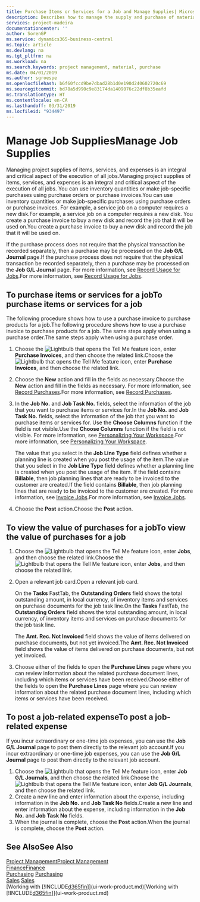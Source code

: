 ```yaml
---
title: Purchase Items or Services for a Job and Manage Supplies| Microsoft Docs
description: Describes how to manage the supply and purchase of material and services to jobs.
services: project-madeira
documentationcenter: ''
author: SorenGP
ms.service: dynamics365-business-central
ms.topic: article
ms.devlang: na
ms.tgt_pltfrm: na
ms.workload: na
ms.search.keywords: project management, material, purchase
ms.date: 04/01/2019
ms.author: sgroespe
ms.openlocfilehash: b6f60fccd9be7dbad28b1d0e190d240602720c69
ms.sourcegitcommit: bd78a5d990c9e83174da1409076c22df8b35eafd
ms.translationtype: HT
ms.contentlocale: en-CA
ms.lasthandoff: 03/31/2019
ms.locfileid: "934497"
---
```

# <a name="manage-job-supplies"></a><span data-ttu-id="a0df2-103">Manage Job Supplies</span><span class="sxs-lookup"><span data-stu-id="a0df2-103">Manage Job Supplies</span></span>
<span data-ttu-id="a0df2-104">Managing project supplies of items, services, and expenses is an integral and critical aspect of the execution of all jobs.</span><span class="sxs-lookup"><span data-stu-id="a0df2-104">Managing project supplies of items, services, and expenses is an integral and critical aspect of the execution of all jobs.</span></span> <span data-ttu-id="a0df2-105">You can use inventory quantities or make job-specific purchases using purchase orders or purchase invoices.</span><span class="sxs-lookup"><span data-stu-id="a0df2-105">You can use inventory quantities or make job-specific purchases using purchase orders or purchase invoices.</span></span> <span data-ttu-id="a0df2-106">For example, a service job on a computer requires a new disk.</span><span class="sxs-lookup"><span data-stu-id="a0df2-106">For example, a service job on a computer requires a new disk.</span></span> <span data-ttu-id="a0df2-107">You create a purchase invoice to buy a new disk and record the job that it will be used on.</span><span class="sxs-lookup"><span data-stu-id="a0df2-107">You create a purchase invoice to buy a new disk and record the job that it will be used on.</span></span>

<span data-ttu-id="a0df2-108">If the purchase process does not require that the physical transaction be recorded separately, then a purchase may be processed on the **Job G/L Journal** page.</span><span class="sxs-lookup"><span data-stu-id="a0df2-108">If the purchase process does not require that the physical transaction be recorded separately, then a purchase may be processed on the **Job G/L Journal** page.</span></span> <span data-ttu-id="a0df2-109">For more information, see [Record Usage for Jobs](projects-how-record-job-usage.md).</span><span class="sxs-lookup"><span data-stu-id="a0df2-109">For more information, see [Record Usage for Jobs](projects-how-record-job-usage.md).</span></span>

## <a name="to-purchase-items-or-services-for-a-job"></a><span data-ttu-id="a0df2-110">To purchase items or services for a job</span><span class="sxs-lookup"><span data-stu-id="a0df2-110">To purchase items or services for a job</span></span>
<span data-ttu-id="a0df2-111">The following procedure shows how to use a purchase invoice to purchase products for a job.</span><span class="sxs-lookup"><span data-stu-id="a0df2-111">The following procedure shows how to use a purchase invoice to purchase products for a job.</span></span> <span data-ttu-id="a0df2-112">The same steps apply when using a purchase order.</span><span class="sxs-lookup"><span data-stu-id="a0df2-112">The same steps apply when using a purchase order.</span></span>  

1. <span data-ttu-id="a0df2-113">Choose the ![Lightbulb that opens the Tell Me feature](media/ui-search/search_small.png "Tell me what you want to do") icon, enter **Purchase Invoices**, and then choose the related link.</span><span class="sxs-lookup"><span data-stu-id="a0df2-113">Choose the ![Lightbulb that opens the Tell Me feature](media/ui-search/search_small.png "Tell me what you want to do") icon, enter **Purchase Invoices**, and then choose the related link.</span></span>  
2. <span data-ttu-id="a0df2-114">Choose the **New** action and fill in the fields as necessary.</span><span class="sxs-lookup"><span data-stu-id="a0df2-114">Choose the **New** action and fill in the fields as necessary.</span></span> <span data-ttu-id="a0df2-115">For more information, see [Record Purchases](purchasing-how-record-purchases.md).</span><span class="sxs-lookup"><span data-stu-id="a0df2-115">For more information, see [Record Purchases](purchasing-how-record-purchases.md).</span></span>
3. <span data-ttu-id="a0df2-116">In the **Job No.** and **Job Task No.** fields, select the information of the job that you want to purchase items or services for.</span><span class="sxs-lookup"><span data-stu-id="a0df2-116">In the **Job No.** and **Job Task No.** fields, select the information of the job that you want to purchase items or services for.</span></span> <span data-ttu-id="a0df2-117">Use the **Choose Columns** function if the field is not visible.</span><span class="sxs-lookup"><span data-stu-id="a0df2-117">Use the **Choose Columns** function if the field is not visible.</span></span> <span data-ttu-id="a0df2-118">For more information, see [Personalizing Your Workspace](ui-personalization-user.md).</span><span class="sxs-lookup"><span data-stu-id="a0df2-118">For more information, see [Personalizing Your Workspace](ui-personalization-user.md).</span></span>

    <span data-ttu-id="a0df2-119">The value that you select in the **Job Line Type** field defines whether a planning line is created when you post the usage of the item.</span><span class="sxs-lookup"><span data-stu-id="a0df2-119">The value that you select in the **Job Line Type** field defines whether a planning line is created when you post the usage of the item.</span></span> <span data-ttu-id="a0df2-120">If the field contains **Billable**, then job planning lines that are ready to be invoiced to the customer are created.</span><span class="sxs-lookup"><span data-stu-id="a0df2-120">If the field contains **Billable**, then job planning lines that are ready to be invoiced to the customer are created.</span></span> <span data-ttu-id="a0df2-121">For more information, see [Invoice Jobs](projects-how-invoice-jobs.md).</span><span class="sxs-lookup"><span data-stu-id="a0df2-121">For more information, see [Invoice Jobs](projects-how-invoice-jobs.md).</span></span>
4. <span data-ttu-id="a0df2-122">Choose the **Post** action.</span><span class="sxs-lookup"><span data-stu-id="a0df2-122">Choose the **Post** action.</span></span>

## <a name="to-view-the-value-of-purchases-for-a-job"></a><span data-ttu-id="a0df2-123">To view the value of purchases for a job</span><span class="sxs-lookup"><span data-stu-id="a0df2-123">To view the value of purchases for a job</span></span>
1. <span data-ttu-id="a0df2-124">Choose the ![Lightbulb that opens the Tell Me feature](media/ui-search/search_small.png "Tell me what you want to do") icon, enter **Jobs**, and then choose the related link.</span><span class="sxs-lookup"><span data-stu-id="a0df2-124">Choose the ![Lightbulb that opens the Tell Me feature](media/ui-search/search_small.png "Tell me what you want to do") icon, enter **Jobs**, and then choose the related link.</span></span>
2. <span data-ttu-id="a0df2-125">Open a relevant job card.</span><span class="sxs-lookup"><span data-stu-id="a0df2-125">Open a relevant job card.</span></span>

    <span data-ttu-id="a0df2-126">On the **Tasks** FastTab, the **Outstanding Orders** field shows the total outstanding amount, in local currency, of inventory items and services on purchase documents for the job task line.</span><span class="sxs-lookup"><span data-stu-id="a0df2-126">On the **Tasks** FastTab, the **Outstanding Orders** field shows the total outstanding amount, in local currency, of inventory items and services on purchase documents for the job task line.</span></span>  

    <span data-ttu-id="a0df2-127">The **Amt. Rec. Not Invoiced** field shows the value of items delivered on purchase documents, but not yet invoiced.</span><span class="sxs-lookup"><span data-stu-id="a0df2-127">The **Amt. Rec. Not Invoiced** field shows the value of items delivered on purchase documents, but not yet invoiced.</span></span>  
3. <span data-ttu-id="a0df2-128">Choose either of the fields to open the **Purchase Lines** page where you can review information about the related purchase document lines, including which items or services have been received.</span><span class="sxs-lookup"><span data-stu-id="a0df2-128">Choose either of the fields to open the **Purchase Lines** page where you can review information about the related purchase document lines, including which items or services have been received.</span></span>

## <a name="to-post-a-job-related-expense"></a><span data-ttu-id="a0df2-129">To post a job-related expense</span><span class="sxs-lookup"><span data-stu-id="a0df2-129">To post a job-related expense</span></span>
<span data-ttu-id="a0df2-130">If you incur extraordinary or one-time job expenses, you can use the **Job G/L Journal** page to post them directly to the relevant job account.</span><span class="sxs-lookup"><span data-stu-id="a0df2-130">If you incur extraordinary or one-time job expenses, you can use the **Job G/L Journal** page to post them directly to the relevant job account.</span></span>

1. <span data-ttu-id="a0df2-131">Choose the ![Lightbulb that opens the Tell Me feature](media/ui-search/search_small.png "Tell me what you want to do") icon, enter **Job G/L Journals**, and then choose the related link.</span><span class="sxs-lookup"><span data-stu-id="a0df2-131">Choose the ![Lightbulb that opens the Tell Me feature](media/ui-search/search_small.png "Tell me what you want to do") icon, enter **Job G/L Journals**, and then choose the related link.</span></span>  
2. <span data-ttu-id="a0df2-132">Create a new line and enter information about the expense, including information in the **Job No.** and **Job Task No** fields.</span><span class="sxs-lookup"><span data-stu-id="a0df2-132">Create a new line and enter information about the expense, including information in the **Job No.** and **Job Task No** fields.</span></span>  
3. <span data-ttu-id="a0df2-133">When the journal is complete, choose the **Post** action.</span><span class="sxs-lookup"><span data-stu-id="a0df2-133">When the journal is complete, choose the **Post** action.</span></span>

## <a name="see-also"></a><span data-ttu-id="a0df2-134">See Also</span><span class="sxs-lookup"><span data-stu-id="a0df2-134">See Also</span></span>
[<span data-ttu-id="a0df2-135">Project Management</span><span class="sxs-lookup"><span data-stu-id="a0df2-135">Project Management</span></span>](projects-manage-projects.md)  
[<span data-ttu-id="a0df2-136">Finance</span><span class="sxs-lookup"><span data-stu-id="a0df2-136">Finance</span></span>](finance.md)  
<span data-ttu-id="a0df2-137">[Purchasing](purchasing-manage-purchasing.md)       </span><span class="sxs-lookup"><span data-stu-id="a0df2-137">[Purchasing](purchasing-manage-purchasing.md)       </span></span>  
<span data-ttu-id="a0df2-138">[Sales](sales-manage-sales.md)    </span><span class="sxs-lookup"><span data-stu-id="a0df2-138">[Sales](sales-manage-sales.md)    </span></span>  
<span data-ttu-id="a0df2-139">[Working with [!INCLUDE[d365fin](includes/d365fin_md.md)]](ui-work-product.md)</span><span class="sxs-lookup"><span data-stu-id="a0df2-139">[Working with [!INCLUDE[d365fin](includes/d365fin_md.md)]](ui-work-product.md)</span></span>  
